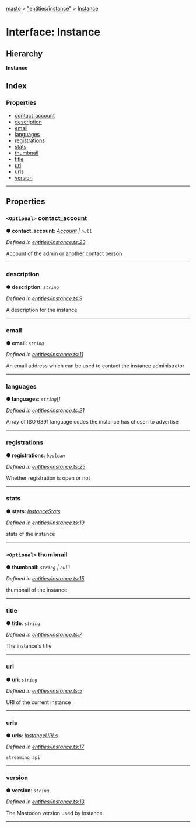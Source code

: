 [masto](../README.md) > ["entities/instance"](../modules/_entities_instance_.md) > [Instance](../interfaces/_entities_instance_.instance.md)

# Interface: Instance

## Hierarchy

**Instance**

## Index

### Properties

* [contact_account](_entities_instance_.instance.md#contact_account)
* [description](_entities_instance_.instance.md#description)
* [email](_entities_instance_.instance.md#email)
* [languages](_entities_instance_.instance.md#languages)
* [registrations](_entities_instance_.instance.md#registrations)
* [stats](_entities_instance_.instance.md#stats)
* [thumbnail](_entities_instance_.instance.md#thumbnail)
* [title](_entities_instance_.instance.md#title)
* [uri](_entities_instance_.instance.md#uri)
* [urls](_entities_instance_.instance.md#urls)
* [version](_entities_instance_.instance.md#version)

---

## Properties

<a id="contact_account"></a>

### `<Optional>` contact_account

**● contact_account**: *[Account](_entities_account_.account.md) \| `null`*

*Defined in [entities/instance.ts:23](https://github.com/neet/masto.js/blob/84b2118/src/entities/instance.ts#L23)*

Account of the admin or another contact person

___
<a id="description"></a>

###  description

**● description**: *`string`*

*Defined in [entities/instance.ts:9](https://github.com/neet/masto.js/blob/84b2118/src/entities/instance.ts#L9)*

A description for the instance

___
<a id="email"></a>

###  email

**● email**: *`string`*

*Defined in [entities/instance.ts:11](https://github.com/neet/masto.js/blob/84b2118/src/entities/instance.ts#L11)*

An email address which can be used to contact the instance administrator

___
<a id="languages"></a>

###  languages

**● languages**: *`string`[]*

*Defined in [entities/instance.ts:21](https://github.com/neet/masto.js/blob/84b2118/src/entities/instance.ts#L21)*

Array of ISO 6391 language codes the instance has chosen to advertise

___
<a id="registrations"></a>

###  registrations

**● registrations**: *`boolean`*

*Defined in [entities/instance.ts:25](https://github.com/neet/masto.js/blob/84b2118/src/entities/instance.ts#L25)*

Whether registration is open or not

___
<a id="stats"></a>

###  stats

**● stats**: *[InstanceStats](_entities_instance_.instancestats.md)*

*Defined in [entities/instance.ts:19](https://github.com/neet/masto.js/blob/84b2118/src/entities/instance.ts#L19)*

stats of the instance

___
<a id="thumbnail"></a>

### `<Optional>` thumbnail

**● thumbnail**: *`string` \| `null`*

*Defined in [entities/instance.ts:15](https://github.com/neet/masto.js/blob/84b2118/src/entities/instance.ts#L15)*

thumbnail of the instance

___
<a id="title"></a>

###  title

**● title**: *`string`*

*Defined in [entities/instance.ts:7](https://github.com/neet/masto.js/blob/84b2118/src/entities/instance.ts#L7)*

The instance's title

___
<a id="uri"></a>

###  uri

**● uri**: *`string`*

*Defined in [entities/instance.ts:5](https://github.com/neet/masto.js/blob/84b2118/src/entities/instance.ts#L5)*

URI of the current instance

___
<a id="urls"></a>

###  urls

**● urls**: *[InstanceURLs](_entities_instance_.instanceurls.md)*

*Defined in [entities/instance.ts:17](https://github.com/neet/masto.js/blob/84b2118/src/entities/instance.ts#L17)*

`streaming_api`

___
<a id="version"></a>

###  version

**● version**: *`string`*

*Defined in [entities/instance.ts:13](https://github.com/neet/masto.js/blob/84b2118/src/entities/instance.ts#L13)*

The Mastodon version used by instance.

___

